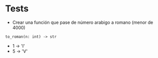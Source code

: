 # Tests

- Crear una función que pase de número arabigo a romano (menor de 4000)

````
to_roman(n: int) -> str
````
- 1 -> 'I'
- 5 -> 'V'